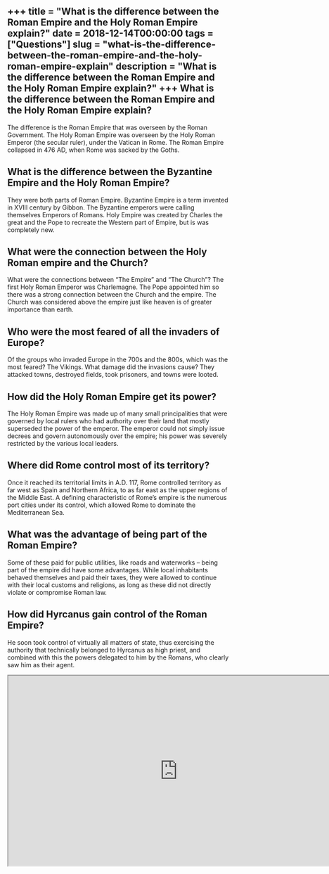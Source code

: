 +++
title = "What is the difference between the Roman Empire and the Holy Roman Empire explain?"
date = 2018-12-14T00:00:00
tags = ["Questions"]
slug = "what-is-the-difference-between-the-roman-empire-and-the-holy-roman-empire-explain"
description = "What is the difference between the Roman Empire and the Holy Roman Empire explain?"
+++
What is the difference between the Roman Empire and the Holy Roman Empire explain?
----------------------------------------------------------------------------------

The difference is the Roman Empire that was overseen by the Roman Government. The Holy Roman Empire was overseen by the Holy Roman Emperor (the secular ruler), under the Vatican in Rome. The Roman Empire collapsed in 476 AD, when Rome was sacked by the Goths.

What is the difference between the Byzantine Empire and the Holy Roman Empire?
------------------------------------------------------------------------------

They were both parts of Roman Empire. Byzantine Empire is a term invented in XVIII century by Gibbon. The Byzantine emperors were calling themselves Emperors of Romans. Holy Empire was created by Charles the great and the Pope to recreate the Western part of Empire, but is was completely new.

What were the connection between the Holy Roman empire and the Church?
----------------------------------------------------------------------

What were the connections between “The Empire” and “The Church”? The first Holy Roman Emperor was Charlemagne. The Pope appointed him so there was a strong connection between the Church and the empire. The Church was considered above the empire just like heaven is of greater importance than earth.

Who were the most feared of all the invaders of Europe?
-------------------------------------------------------

Of the groups who invaded Europe in the 700s and the 800s, which was the most feared? The Vikings. What damage did the invasions cause? They attacked towns, destroyed fields, took prisoners, and towns were looted.

How did the Holy Roman Empire get its power?
--------------------------------------------

The Holy Roman Empire was made up of many small principalities that were governed by local rulers who had authority over their land that mostly superseded the power of the emperor. The emperor could not simply issue decrees and govern autonomously over the empire; his power was severely restricted by the various local leaders.

Where did Rome control most of its territory?
---------------------------------------------

Once it reached its territorial limits in A.D. 117, Rome controlled territory as far west as Spain and Northern Africa, to as far east as the upper regions of the Middle East. A defining characteristic of Rome’s empire is the numerous port cities under its control, which allowed Rome to dominate the Mediterranean Sea.

What was the advantage of being part of the Roman Empire?
---------------------------------------------------------

Some of these paid for public utilities, like roads and waterworks – being part of the empire did have some advantages. While local inhabitants behaved themselves and paid their taxes, they were allowed to continue with their local customs and religions, as long as these did not directly violate or compromise Roman law.

How did Hyrcanus gain control of the Roman Empire?
--------------------------------------------------

He soon took control of virtually all matters of state, thus exercis­ing the authority that technically belonged to Hyrcanus as high priest, and combined with this the powers delegated to him by the Romans, who clearly saw him as their agent.

<iframe allow="accelerometer; autoplay; clipboard-write; encrypted-media; gyroscope; picture-in-picture" allowfullscreen="" class="__youtube_prefs__  epyt-is-override  no-lazyload" data-no-lazy="1" data-origheight="433" data-origwidth="770" data-skipgform_ajax_framebjll="" height="433" id="_ytid_16139" loading="lazy" src="https://www.youtube.com/embed/TpKmG7mDaDM?enablejsapi=1&autoplay=0&cc_load_policy=0&cc_lang_pref=&iv_load_policy=1&loop=0&modestbranding=0&rel=1&fs=1&playsinline=0&autohide=2&theme=dark&color=red&controls=1&" title="YouTube player" width="770"></iframe>